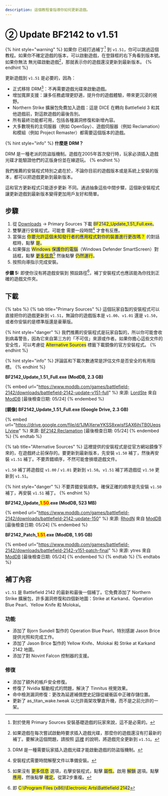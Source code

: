 ```yaml
---
description: 這個教程會指導你如何更新遊戲。
---
```


# ② Update BF2142 to v1.51

{% hint style="warning" %}
如果你 已經打過補丁[^1] 到 `v1.51`，你可以跳過這個教程。如果你不確定遊戲的版本，可以啟動遊戲，在登錄框的右下角看到版本號。如果你無法 無光碟啟動遊戲[^2]，那就表示你的遊戲還沒更新到最新版本。
{% endhint %}

更新遊戲到 `v1.51` 是必要的，因為：

* 正式移除 DRM[^3]：不再需要遊戲光碟來啟動遊戲。
* 增加寬屏支援：讓多任務處理更舒適，提升你的遊戲體驗，帶來更沉浸的視野。
* Northern Strike 擴展包免費加入遊戲：這是 DICE 在轉向 Battlefield 3 和其他遊戲前，對這款遊戲的最後告別。
* 所有最終功能都可用，包括各種漏洞修復和新增內容。
* 大多數現有的主伺服器（例如 OpenSpy）、遊戲伺服器（例如 Reclamation）和模組（例如 Project Remaster）都需要這個版本的遊戲。

{% hint style="info" %}
**什麼是 DRM？**

DRM 是一種老派的防盜版機制。遊戲在2005年首次發行時，玩家必須插入遊戲光碟才能驗證他們的正版身份並在線遊玩。
{% endhint %}

我們推薦的安裝程式特別之處在於，不論你目前的遊戲版本或是系統上安裝的版本，都可以把遊戲更新到最新版本。

這和官方更新程式只能逐步更新 不同。通過抽象這些中間步驟，這個新安裝程式讓更新遊戲到最新版本變得更加用戶友好和簡單。

## 步驟

1. 從 [Downloads](2.-installing-v1.51-patch.md#downloads) -> Primary Sources 下載 <mark style="color:blue;">BF2142\_Update\_1.51\_Full.exe</mark>。
2. 雙擊運行安裝程式。可能會 需要一段時間[^4] 才會有反應。
3. 當彈出 <mark style="color:blue;">你要允許這個未知發行者的應用程式對你的裝置進行更改嗎？</mark> 的對話框時，點擊 <mark style="color:blue;">是</mark>。
4. 如果彈出 <mark style="color:blue;">Windows 保護你的電腦</mark>（Windows Defender SmartScreen）對話框，點擊 [<mark style="color:blue;">更多信息</mark>](#user-content-fn-5)[^5] 然後點擊 <mark style="color:blue;">仍然運行</mark>。
5. 按照向導指示完成安裝。

**步驟 5:** 即使你沒有將遊戲安裝到 預設路徑[^6]，補丁安裝程式也應該能為你找到正確的遊戲文件夾。

## 下載

{% tabs %}
{% tab title="Primary Sources" %}
這個玩家自製的安裝程式可以直接把你的遊戲更新到 `v1.51`，無論你的遊戲版本是 `v1.00`、`v1.01` 還是 `v1.50`，或者你安裝的是標準版還是豪華版。

{% hint style="danger" %}
我們推薦的安裝程式是玩家自製的，所以你可能會收到病毒警告，因為它來自第三方的「不可信」來源或作者。如果你擔心這些文件的安全性，可以考慮從 <mark style="color:blue;">Alternative Sources</mark> 標籤下載鏡像的官方安裝程式。
{% endhint %}

{% hint style="info" %}
評論區和下載次數通常是評估文件是否安全的有用指標。
{% endhint %}

**BF2142\_Update\_1.51\_Full.exe (ModDB, 2.3 GB)**

{% embed url="https://www.moddb.com/games/battlefield-2142/downloads/battlefield-2142-update-v151-full" %}
來源: [LordSte](https://www.moddb.com/members/lordste) 來自 [ModDB](https://www.moddb.com/) \[最後檢查日期: 05/24]
{% endembed %}

**\[鏡像] BF2142\_Update\_1.51\_Full.exe (Google Drive, 2.3 GB)**

{% embed url="https://drive.google.com/file/d/1JMjXerwYKSS8xwisfSAX6ihiTB0UeqsL/view" %}
來源: [BF2142 Reclamation](https://battlefield2142.co/) \[最後檢查日期: 05/24]
{% endembed %}
{% endtab %}

{% tab title="Alternative Sources" %}
這裡提供的安裝程式是從官方網站鏡像下來的，在遊戲終止前保存的。要更新到最新版本，先安裝 `v1.50` 補丁，然後再安裝 `v1.51` 補丁。不要弄錯順序，不然可能會損壞遊戲文件。

`v1.50` 補丁將遊戲從 `v1.00` / `v1.01` 更新到 `v1.50`。`v1.51` 補丁將遊戲從 `v1.50` 更新到 `v1.51`。

{% hint style="danger" %}
不要弄錯安裝順序。確保正確的順序是先安裝 `v1.50` 補丁，再安裝 `v1.51` 補丁。
{% endhint %}

**BF2142\_Update\_**<mark style="color:red;">**1.50**</mark>**.exe (ModDB, 523 MB)**

{% embed url="https://www.moddb.com/games/battlefield-2142/downloads/battlefield-2142-update-150" %}
來源: [RhodN](https://www.moddb.com/members/grafix1) 來自 [ModDB](https://www.moddb.com/) \[最後檢查日期: 05/24]
{% endembed %}

**BF2142\_Patch\_**<mark style="color:red;">**1.51**</mark>**.exe (ModDB, 1.95 GB)**

{% embed url="https://www.moddb.com/games/battlefield-2142/downloads/battlefield-2142-v151-patch-final" %}
來源: ytres 來自 [ModDB](https://www.moddb.com/) \[最後檢查日期: 05/24]
{% endembed %}
{% endtab %}
{% endtabs %}

## 補丁內容

`v1.51` 是 Battlefield 2142 的最新和最後一個補丁。它免費添加了 Northern Strike 擴展包，許多漏洞修復和四個新地圖：Strike at Karkand、Operation Blue Pearl、Yellow Knife 和 Molokai。

### 功能

* 添加了 Bjorn Sundell 製作的 Operation Blue Pearl，特別感謝 Jason Brice 提供光照和完成工作。
* 添加了 Jason Brice 製作的 Yellow Knife、Molokai 和 Strike at Karkand 2142 地圖。
* 添加了對 Novint Falcon 控制器的支援。

### 修復

* 添加了額外的帳戶安全修復。
* 修復了 Nvidia 驅動程式的問題，解決了 Tinnitus 視覺效果。
* 命中檢測漏洞修復：更改為延遲補償歷史記錄從緩衝區中正確存儲位置。
* 更新了 as\_titan\_wake.tweak 以允許兩架攻擊直升機，而不是之前允許的一架。

[^1]: 對於使用 Primary Sources 安裝基礎遊戲的玩家來說，這不是必需的。

[^2]: 如果遊戲在每次嘗試啟動時要求插入遊戲光碟，那麼你的遊戲還沒有打最新的補丁。要解決這個問題，請按照 [這裡](2.-installing-v1.51-patch.md) 的說明，將遊戲完全更新到 `v1.51`。

[^3]: DRM 是一種需要玩家插入遊戲光碟才能啟動遊戲的防盜版機制。

[^4]: 安裝程式需要時間解壓文件以準備安裝。

[^5]: 如果沒有 <mark style="color:blue;">更多信息</mark> 選項，右擊安裝程式，點擊 <mark style="color:blue;">屬性</mark>。啟用 <mark style="color:blue;">解鎖</mark> 選項。點擊 <mark style="color:blue;">應用</mark>，然後點擊 <mark style="color:blue;">確定</mark>。從第2步重複。

[^6]: 即 <mark style="color:blue;">C:\Program Files (x86)\Electronic Arts\Battlefield 2142</mark>
